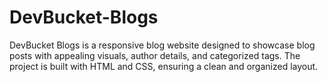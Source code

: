 # DevBucket-Blogs
DevBucket Blogs is a responsive blog website designed to showcase blog posts with appealing visuals, author details, and categorized tags. The project is built with HTML and CSS, ensuring a clean and organized layout.
